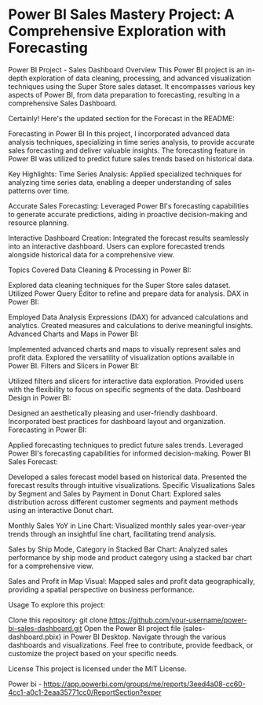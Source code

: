 # Power BI Sales Mastery Project: A Comprehensive Exploration with Forecasting

Power BI Project - Sales Dashboard
Overview
This Power BI project is an in-depth exploration of data cleaning, processing, and advanced visualization techniques using the Super Store sales dataset. It encompasses various key aspects of Power BI, from data preparation to forecasting, resulting in a comprehensive Sales Dashboard.


Certainly! Here's the updated section for the Forecast in the README:

Forecasting in Power BI
In this project, I incorporated advanced data analysis techniques, specializing in time series analysis, to provide accurate sales forecasting and deliver valuable insights. The forecasting feature in Power BI was utilized to predict future sales trends based on historical data.

Key Highlights:
Time Series Analysis:
Applied specialized techniques for analyzing time series data, enabling a deeper understanding of sales patterns over time.

Accurate Sales Forecasting:
Leveraged Power BI's forecasting capabilities to generate accurate predictions, aiding in proactive decision-making and resource planning.

Interactive Dashboard Creation:
Integrated the forecast results seamlessly into an interactive dashboard. Users can explore forecasted trends alongside historical data for a comprehensive view.

Topics Covered
Data Cleaning & Processing in Power BI:

Explored data cleaning techniques for the Super Store sales dataset.
Utilized Power Query Editor to refine and prepare data for analysis.
DAX in Power BI:

Employed Data Analysis Expressions (DAX) for advanced calculations and analytics.
Created measures and calculations to derive meaningful insights.
Advanced Charts and Maps in Power BI:

Implemented advanced charts and maps to visually represent sales and profit data.
Explored the versatility of visualization options available in Power BI.
Filters and Slicers in Power BI:

Utilized filters and slicers for interactive data exploration.
Provided users with the flexibility to focus on specific segments of the data.
Dashboard Design in Power BI:

Designed an aesthetically pleasing and user-friendly dashboard.
Incorporated best practices for dashboard layout and organization.
Forecasting in Power BI:

Applied forecasting techniques to predict future sales trends.
Leveraged Power BI's forecasting capabilities for informed decision-making.
Power BI Sales Forecast:

Developed a sales forecast model based on historical data.
Presented the forecast results through intuitive visualizations.
Specific Visualizations
Sales by Segment and Sales by Payment in Donut Chart:
Explored sales distribution across different customer segments and payment methods using an interactive Donut chart.

Monthly Sales YoY in Line Chart:
Visualized monthly sales year-over-year trends through an insightful line chart, facilitating trend analysis.

Sales by Ship Mode, Category in Stacked Bar Chart:
Analyzed sales performance by ship mode and product category using a stacked bar chart for a comprehensive view.

Sales and Profit in Map Visual:
Mapped sales and profit data geographically, providing a spatial perspective on business performance.

Usage
To explore this project:

Clone this repository: git clone https://github.com/your-username/power-bi-sales-dashboard.git
Open the Power BI project file (sales-dashboard.pbix) in Power BI Desktop.
Navigate through the various dashboards and visualizations.
Feel free to contribute, provide feedback, or customize the project based on your specific needs.

License
This project is licensed under the MIT License.

Power bi - https://app.powerbi.com/groups/me/reports/3eed4a08-cc60-4cc1-a0c1-2eaa35771cc0/ReportSection?exper
